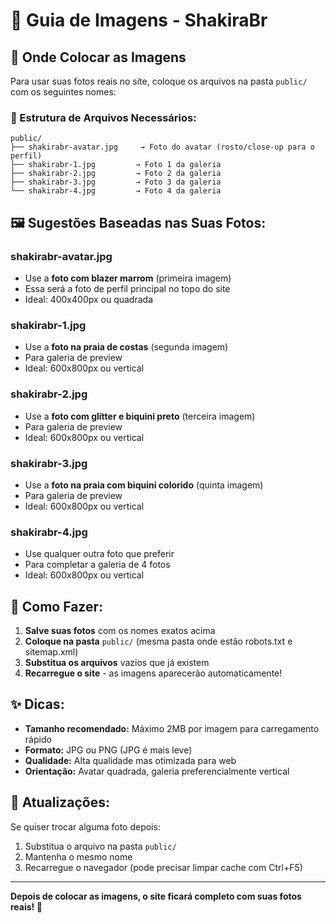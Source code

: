# 📸 Guia de Imagens - ShakiraBr

## 🎯 Onde Colocar as Imagens

Para usar suas fotos reais no site, coloque os arquivos na pasta `public/` com os seguintes nomes:

### 📁 Estrutura de Arquivos Necessários:

```
public/
├── shakirabr-avatar.jpg     → Foto do avatar (rosto/close-up para o perfil)
├── shakirabr-1.jpg         → Foto 1 da galeria
├── shakirabr-2.jpg         → Foto 2 da galeria  
├── shakirabr-3.jpg         → Foto 3 da galeria
└── shakirabr-4.jpg         → Foto 4 da galeria
```

## 🖼️ Sugestões Baseadas nas Suas Fotos:

### **shakirabr-avatar.jpg**
- Use a **foto com blazer marrom** (primeira imagem)
- Essa será a foto de perfil principal no topo do site
- Ideal: 400x400px ou quadrada

### **shakirabr-1.jpg** 
- Use a **foto na praia de costas** (segunda imagem)
- Para galeria de preview
- Ideal: 600x800px ou vertical

### **shakirabr-2.jpg**
- Use a **foto com glitter e biquini preto** (terceira imagem) 
- Para galeria de preview
- Ideal: 600x800px ou vertical

### **shakirabr-3.jpg**
- Use a **foto na praia com biquini colorido** (quinta imagem)
- Para galeria de preview  
- Ideal: 600x800px ou vertical

### **shakirabr-4.jpg**
- Use qualquer outra foto que preferir
- Para completar a galeria de 4 fotos
- Ideal: 600x800px ou vertical

## 🚀 Como Fazer:

1. **Salve suas fotos** com os nomes exatos acima
2. **Coloque na pasta** `public/` (mesma pasta onde estão robots.txt e sitemap.xml)
3. **Substitua os arquivos** vazios que já existem
4. **Recarregue o site** - as imagens aparecerão automaticamente!

## ✨ Dicas:

- **Tamanho recomendado:** Máximo 2MB por imagem para carregamento rápido
- **Formato:** JPG ou PNG (JPG é mais leve)
- **Qualidade:** Alta qualidade mas otimizada para web
- **Orientação:** Avatar quadrada, galeria preferencialmente vertical

## 🔄 Atualizações:

Se quiser trocar alguma foto depois:
1. Substitua o arquivo na pasta `public/`
2. Mantenha o mesmo nome
3. Recarregue o navegador (pode precisar limpar cache com Ctrl+F5)

---

**Depois de colocar as imagens, o site ficará completo com suas fotos reais! 🎉** 